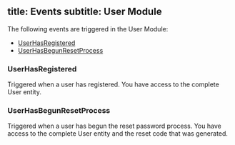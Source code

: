 title: Events
subtitle: User Module
-------

The following events are triggered in the User Module:

- [UserHasRegistered](#user-has-registered)
- [UserHasBegunResetProcess](#user-has-begon-reset-process)


### <a name="user-has-registered" class="anchor" href="#user-has-registered"></a> UserHasRegistered

Triggered when a user has registered. You have access to the complete User entity.

### <a name="user-has-begon-reset-process" class="anchor" href="#user-has-begon-reset-process"></a> UserHasBegunResetProcess

Triggered when a user has begun the reset password process. You have access to the complete User entity and the reset code that was generated.
